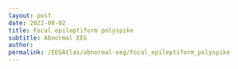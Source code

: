 ```yaml
---
layout: post
date: 2022-08-02 
title: Focal epileptiform polyspike 
subtitle: Abnormal EEG
author: 
permalink: /EEGAtlas/abnormal-eeg/Focal_epileptiform_polyspike
---
```



